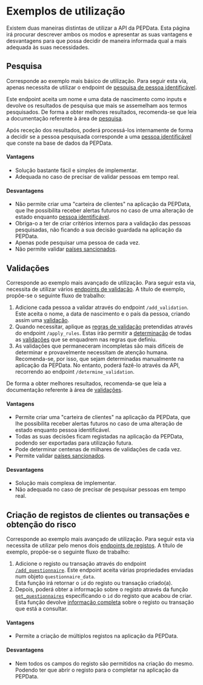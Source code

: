 # Exemplos de utilização

Existem duas maneiras distintas de utilizar a API da PEPData. Esta página irá procurar descrever ambos os modos e apresentar as suas vantagens e desvantagens para que possa decidir de maneira informada qual a mais adequada às suas necessidades.

## Pesquisa

Corresponde ao exemplo mais básico de utilização. Para seguir esta via, apenas necessita de utilizar o endpoint de [pesquisa de pessoa identificável](pesquisa.md#pesquisa-de-pessoa-identificavel).&#x20;

Este endpoint aceita um nome e uma data de nascimento como inputs e devolve os resultados de pesquisa que mais se assemelham aos termos pesquisados. De forma a obter melhores resultados, recomenda-se que leia a documentação referente à área de [pesquisa](../a-aplicacao/pesquisa.md).

Após receção dos resultados, poderá processá-los internamente de forma a decidir se a pessoa pesquisada corresponde a uma [pessoa identificável](../glossario/glossario-aplicacao.md#pessoa-identificavel) que conste na base de dados da PEPData.

#### Vantagens

* Solução bastante fácil e simples de implementar.
* Adequada no caso de precisar de validar pessoas em tempo real.

#### Desvantagens

* Não permite criar uma "carteira de clientes" na aplicação da PEPData, que lhe possibilita receber alertas futuros no caso de uma alteração de estado enquanto [pessoa identificável](../glossario/glossario-aplicacao.md#pessoa-identificavel). &#x20;
* Obriga-o a ter de criar critérios internos para a validação das pessoas pesquisadas, não ficando a sua decisão guardada na aplicação da PEPData.
* Apenas pode pesquisar uma pessoa de cada vez.
* Não permite validar [países sancionados](../glossario/glossario-aplicacao.md#pais-sancionado).

## Validações

Corresponde ao exemplo mais avançado de utilização. Para seguir esta via, necessita de utilizar vários [endpoints de validação](validacoes.md). A título de exemplo, propõe-se o seguinte fluxo de trabalho:

1. Adicione cada pessoa a validar através do endpoint `/add_validation`. Este aceita o nome, a data de nascimento e o país da pessoa, criando assim uma [validação](../glossario/glossario-aplicacao.md#validacao).&#x20;
2. Quando necessitar, aplique as [regras de validação](../a-aplicacao/validacoes/aplicacao-de-regras.md#regras-de-validacao) pretendidas através do endpoint `/apply_rules`. Estas irão permitir a [determinação](../a-aplicacao/validacoes/#adicao-e-determinacao-de-validacoes) de todas as [validações](../glossario/glossario-aplicacao.md#validacao) que se enquadrem nas regras que definiu.
3. As validações que permaneceram incompletas são mais difíceis de determinar e provavelmente necessitam de atenção humana. Recomenda-se, por isso, que sejam determinadas manualmente na aplicação da PEPData. No entanto, poderá fazê-lo através da API, recorrendo ao endpoint `/determine_validation`.

De forma a obter melhores resultados, recomenda-se que leia a documentação referente à área de [validações](../a-aplicacao/validacoes/).

#### Vantagens

* Permite criar uma "carteira de clientes" na aplicação da PEPData, que lhe possibilita receber alertas futuros no caso de uma alteração de estado enquanto pessoa identificável. &#x20;
* Todas as suas decisões ficam registadas na aplicação da PEPData, podendo ser exportadas para utilização futura.
* Pode determinar centenas de milhares de validações de cada vez.
* Permite validar [países sancionados](../glossario/glossario-aplicacao.md#pais-sancionado).

#### Desvantagens

* Solução mais complexa de implementar.
* Não adequada no caso de precisar de pesquisar pessoas em tempo real.

## Criação de registos de clientes ou transações e obtenção do risco

Corresponde ao exemplo mais avançado de utilização. Para seguir esta via necessita de utilizar pelo menos dois [endpoints de registos](registrations.md). A título de exemplo, propõe-se o seguinte fluxo de trabalho:

1. Adicione o registo ou transação através do endpoint [`/add_questionnaire`](registrations.md#adicao-de-um-registo). Este endpoint aceita várias propriedades enviadas num objeto `questionnaire_data`. \
   Esta função irá retornar o `id` do registo ou transação criado(a).
2. Depois, poderá obter a informação sobre o registo através da função [`get_questionnaires`](registrations.md#obter-registos) especificando o `id` do registo que acabou de criar.\
   Esta função devolve [informação completa](registrations.md#legenda) sobre o registo ou transação que está a consultar.

#### Vantagens

* Permite a criação de múltiplos registos na aplicação da PEPData.

#### Desvantagens

* Nem todos os campos do registo são permitidos na criação do mesmo. Podendo ter que abrir o registo para o completar na aplicação da PEPData.
